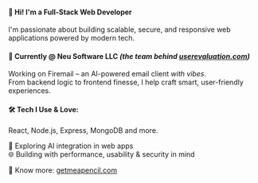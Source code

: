 #### 👋 Hi! I'm a Full-Stack Web Developer
I'm passionate about building scalable, secure, and responsive web applications powered by modern tech.

#### 💼 Currently @ Neu Software LLC *(the team behind [userevaluation.com](https://userevaluation.com))*
Working on Firemail – an AI-powered email client *with vibes*. <br/>
From backend logic to frontend finesse, I help craft smart, user-friendly experiences.

#### 🛠️ Tech I Use & Love:
React, Node.js, Express, MongoDB and more.

🤖 Exploring AI integration in web apps <br/>
🌐 Building with performance, usability & security in mind

🔗 Know more: [getmeapencil.com](https://getmeapencil.com)
